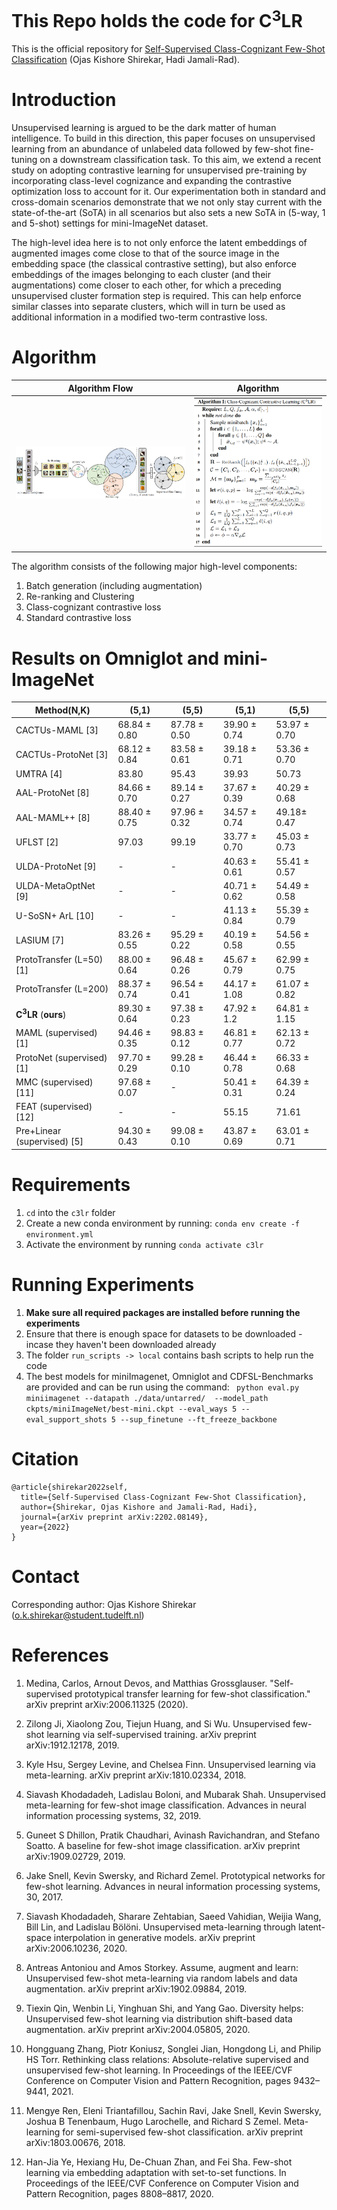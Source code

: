  <!-- TODO: Superscript C3LR -->
# This Repo holds the code for C<sup>3</sup>LR

This is the official repository for [Self-Supervised Class-Cognizant Few-Shot Classification](https://arxiv.org/abs/2202.08149) (Ojas Kishore Shirekar, Hadi Jamali-Rad).

# Introduction
Unsupervised learning is argued to be the dark matter of human intelligence. To build in this direction, this paper focuses on unsupervised learning from an abundance of unlabeled data followed by few-shot fine-tuning on a downstream classification task. To this aim, we extend a recent study on adopting contrastive learning for unsupervised pre-training by incorporating class-level cognizance and expanding the contrastive optimization loss to account for it. Our experimentation both in standard and cross-domain scenarios demonstrate that we not only stay current with the state-of-the-art (SoTA) in all scenarios but also sets a new SoTA in (5-way, 1 and 5-shot) settings for mini-ImageNet dataset.

The high-level idea here is to not only enforce the latent embeddings of augmented images come close to that of the source image in the embedding space (the classical contrastive setting), but also enforce embeddings of the images belonging to each cluster (and their augmentations) come closer to each other, for which a preceding unsupervised cluster formation step is required. This can help enforce similar classes into separate clusters, which will in turn be used as additional information in a modified two-term contrastive loss.

# Algorithm
Algorithm Flow             |  Algorithm
:-------------------------:|:-------------------------:
![](images/flow.png "C3LR")  |  ![](images/algo.png)

The algorithm consists of the following major high-level components:

1. Batch generation (including augmentation)
2. Re-ranking and Clustering
3. Class-cognizant contrastive loss
4. Standard contrastive loss


# Results on Omniglot and mini-ImageNet

| Method(N,K)                    | (5,1)        | (5,5)        | (5,1)         | (5,5)        |
|--------------------------------|--------------|--------------|---------------|--------------|
| CACTUs-MAML [3]                   | 68.84 ± 0.80 | 87.78 ± 0.50 | 39.90 	± 0.74 | 53.97 ± 0.70 |
| CACTUs-ProtoNet [3]                | 68.12 ± 0.84 | 83.58 ± 0.61 | 39.18 ± 0.71  | 53.36 ± 0.70 |
| UMTRA [4]                         | 83.80        | 95.43        | 39.93         | 50.73        |
| AAL-ProtoNet [8]                  | 84.66 ± 0.70 | 89.14 ± 0.27 | 37.67 ± 0.39  | 40.29 ± 0.68 |
| AAL-MAML++ [8]                    | 88.40 ± 0.75 | 97.96 ± 0.32 | 34.57 ± 0.74  | 49.18± 0.47  |
| UFLST [2]                         | 97.03        | 99.19        | 33.77 ± 0.70  | 45.03 ± 0.73 |
| ULDA-ProtoNet [9]                 | -            | -            | 40.63 ± 0.61  | 55.41 ± 0.57 |
| ULDA-MetaOptNet [9]               | -            | -            | 40.71 ± 0.62  | 54.49 ± 0.58 |
| U-SoSN+ ArL [10]                   | -            | -            | 41.13 ± 0.84  | 55.39 ± 0.79 |
| LASIUM [7]                        | 83.26 ± 0.55 | 95.29 ± 0.22 | 40.19 ± 0.58  | 54.56 ± 0.55 |
| ProtoTransfer (L=50) [1]           | 88.00 ± 0.64 | 96.48 ± 0.26 | 45.67 ± 0.79  | 62.99 ± 0.75 |
| ProtoTransfer (L=200)          | 88.37 ± 0.74 | 96.54 ± 0.41 | 44.17 ± 1.08  | 61.07 ± 0.82 |
| **C<sup>3</sup>LR** (**ours**) | 89.30 ± 0.64 | 97.38 ± 0.23 | 47.92 ± 1.2   | 64.81 ± 1.15 |
| MAML  (supervised) [1]             | 94.46 ± 0.35 | 98.83 ± 0.12 | 46.81 ± 0.77  | 62.13 ± 0.72 |
| ProtoNet  (supervised) [1]         | 97.70 ± 0.29 | 99.28 ± 0.10 | 46.44 ± 0.78  | 66.33 ± 0.68 |
| MMC   (supervised) [11]            | 97.68 ± 0.07 | -            | 50.41 ± 0.31  | 64.39 ± 0.24 |
| FEAT  (supervised)  [12]           | -            | -            | 55.15         | 71.61        |
| Pre+Linear   (supervised) [5]     | 94.30 ± 0.43 | 99.08 ± 0.10 | 43.87 ± 0.69  | 63.01 ± 0.71 |


# Requirements

1. `cd` into the `c3lr` folder
2. Create a new conda environment by running: `conda env create -f environment.yml`
3. Activate the environment by running `conda activate c3lr`

# Running Experiments

1. **Make sure all required packages are installed before running the experiments**
2. Ensure that there is enough space for datasets to be downloaded - incase they haven't been downloaded already
3. The folder `run_scripts -> local` contains bash scripts to help run the code
4. The best models for miniImagenet, Omniglot and CDFSL-Benchmarks are provided and can be run using the command: ` python eval.py miniimagenet --datapath ./data/untarred/  --model_path ckpts/miniImageNet/best-mini.ckpt --eval_ways 5 --eval_support_shots 5 --sup_finetune --ft_freeze_backbone`


# Citation

```(bibtex)
@article{shirekar2022self,
  title={Self-Supervised Class-Cognizant Few-Shot Classification},
  author={Shirekar, Ojas Kishore and Jamali-Rad, Hadi},
  journal={arXiv preprint arXiv:2202.08149},
  year={2022}
}
```

# Contact

Corresponding author: Ojas Kishore Shirekar (<o.k.shirekar@student.tudelft.nl>)

# References

1. Medina, Carlos, Arnout Devos, and Matthias Grossglauser. "Self-supervised prototypical transfer learning for few-shot classification." arXiv preprint arXiv:2006.11325 (2020).

2. Zilong Ji, Xiaolong Zou, Tiejun Huang, and Si Wu. Unsupervised few-shot learning via self-supervised training. arXiv preprint arXiv:1912.12178, 2019.

3. Kyle Hsu, Sergey Levine, and Chelsea Finn. Unsupervised learning via meta-learning. arXiv preprint arXiv:1810.02334, 2018.

4. Siavash Khodadadeh, Ladislau Boloni, and Mubarak Shah. Unsupervised meta-learning for few-shot image classification. Advances in neural information processing systems, 32, 2019.

5. Guneet S Dhillon, Pratik Chaudhari, Avinash Ravichandran, and Stefano Soatto. A baseline for few-shot image classification. arXiv preprint arXiv:1909.02729, 2019.

6. Jake Snell, Kevin Swersky, and Richard Zemel. Prototypical networks for few-shot learning. Advances in neural information processing systems, 30, 2017.

7. Siavash Khodadadeh, Sharare Zehtabian, Saeed Vahidian, Weijia Wang, Bill Lin, and Ladislau Bölöni. Unsupervised meta-learning through latent-space interpolation in generative models. arXiv preprint arXiv:2006.10236, 2020.

8. Antreas Antoniou and Amos Storkey. Assume, augment and learn: Unsupervised few-shot meta-learning via random labels and data augmentation. arXiv preprint arXiv:1902.09884, 2019.

9. Tiexin Qin, Wenbin Li, Yinghuan Shi, and Yang Gao. Diversity helps: Unsupervised few-shot learning via distribution shift-based data augmentation. arXiv preprint arXiv:2004.05805, 2020.

10. Hongguang Zhang, Piotr Koniusz, Songlei Jian, Hongdong Li, and Philip HS Torr. Rethinking class relations: Absolute-relative supervised and unsupervised few-shot learning. In Proceedings of the IEEE/CVF Conference on Computer Vision and Pattern Recognition, pages 9432–9441, 2021.

11. Mengye Ren, Eleni Triantafillou, Sachin Ravi, Jake Snell, Kevin Swersky, Joshua B Tenenbaum, Hugo Larochelle, and Richard S Zemel. Meta-learning for semi-supervised few-shot classification. arXiv preprint arXiv:1803.00676, 2018.

12. Han-Jia Ye, Hexiang Hu, De-Chuan Zhan, and Fei Sha. Few-shot learning via embedding adaptation with set-to-set functions. In Proceedings of the IEEE/CVF Conference on Computer Vision and Pattern Recognition, pages 8808–8817, 2020.